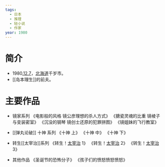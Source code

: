 ```yaml
---
tags:
  - 日本
  - 推理
  - 轻小说
  - 作家
year: 1980
---
```

# 简介

- 1980[.12.7](2024-12-07.md)，[北海道](北海道.md)千岁市。
- [[岛本理生]]的前夫。
# 主要作品

- 镜家系列
《电影般的风格 镜公彦理想的杀人方式》
《搪瓷灵魂的比重 镜棱子与变装密室》
《沉没的钢琴 镜创士还原的犯罪拼图》
《镜姐妹的飞行教室》

- [[弹丸论破]] 十神 系列
《十神 上》
《十神 中》
《十神 下》

- 转生[[太宰治]]系列
《转生！[太宰治](太宰治.md) 1》
《转生！[太宰治](太宰治.md) 2》
《转生！[太宰治](太宰治.md) 3》

- 其他作品
《圣诞节的恐怖分子》
《孩子们的愤怒愤怒愤怒》
